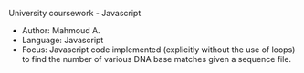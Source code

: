 University coursework - Javascript
- Author: Mahmoud A.
- Language: Javascript
- Focus: Javascript code implemented (explicitly without the use of loops) to find the number of various DNA base matches given a sequence file.
